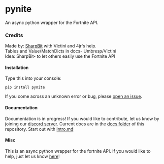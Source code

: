 # pynite
An async python wrapper for the Fortnite API.
### Credits
Made by: [SharpBit](https://github.com/SharpBit) with Victini and 4jr's help. <br />
Tables and Value/MatchDicts in docs- Umbresp/Victini<br />
Idea: SharpBit- to let others easily use the Fortnite API

#### Installation
Type this into your console:
```
pip install pynite
```


If you come across an unknown error or bug, please [open an issue](https://github.com/cree-py/pynite/issues/new).
#### Documentation
Documentation is in progress! If you would like to contribute, let us know by joining our [discord server](https://discord.gg/RzsYQ9f). Current docs are in the [docs folder](https://github.com/cree-py/pynite/tree/master/docs) of this repository. Start out with [intro.md](https://github.com/cree-py/pynite/blob/master/docs/intro.md)
#### Misc
This is an async python wrapper for the fortnite API. If you would like to help, just let us know [here](https://discord.gg/RzsYQ9f)!
